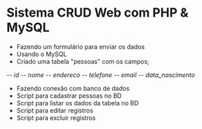 # Sistema CRUD Web com PHP & MySQL

- Fazendo um formulário para enviar os dados
- Usando o MySQL
- Criado uma tabela "pessoas" com os campos;

*-- id
  -- nome
    -- endereco
      -- telefone
        -- email
          -- data_nascimento*
  - Fazendo conexão com banco de dados
  - Script para cadastrar pessoas no BD
  - Script para listar os dados da tabela no BD
  - Script para editar registros
  - Script para excluir registros
